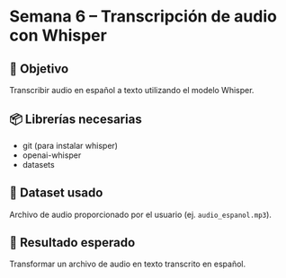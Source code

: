 # Semana 6 – Transcripción de audio con Whisper

## 📌 Objetivo
Transcribir audio en español a texto utilizando el modelo Whisper.

## 📦 Librerías necesarias
- git (para instalar whisper)
- openai-whisper
- datasets

## 📂 Dataset usado
Archivo de audio proporcionado por el usuario (ej. `audio_espanol.mp3`).

## 🎯 Resultado esperado
Transformar un archivo de audio en texto transcrito en español.
